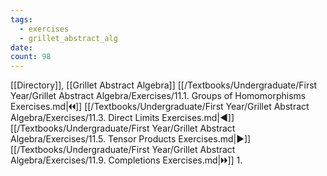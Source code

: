 ```yaml
---
tags:
  - exercises
  - grillet_abstract_alg
date:
count: 98
---
```

[[Directory]], [[Grillet Abstract Algebra]]
[[/Textbooks/Undergraduate/First Year/Grillet Abstract Algebra/Exercises/11.1. Groups of Homomorphisms Exercises.md|🞀🞀]] [[/Textbooks/Undergraduate/First Year/Grillet Abstract Algebra/Exercises/11.3. Direct Limits Exercises.md|◀]] [[/Textbooks/Undergraduate/First Year/Grillet Abstract Algebra/Exercises/11.5. Tensor Products Exercises.md|▶]] [[/Textbooks/Undergraduate/First Year/Grillet Abstract Algebra/Exercises/11.9. Completions Exercises.md|🞂🞂]]
1. 